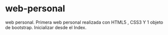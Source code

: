 # web-personal
web personal.
Primera web personal realizada con HTML5 , CSS3 Y 1 objeto de bootstrap.
Inicializar desde el Index.
